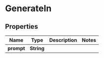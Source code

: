 

# GenerateIn


## Properties

| Name | Type | Description | Notes |
|------------ | ------------- | ------------- | -------------|
|**prompt** | **String** |  |  |



